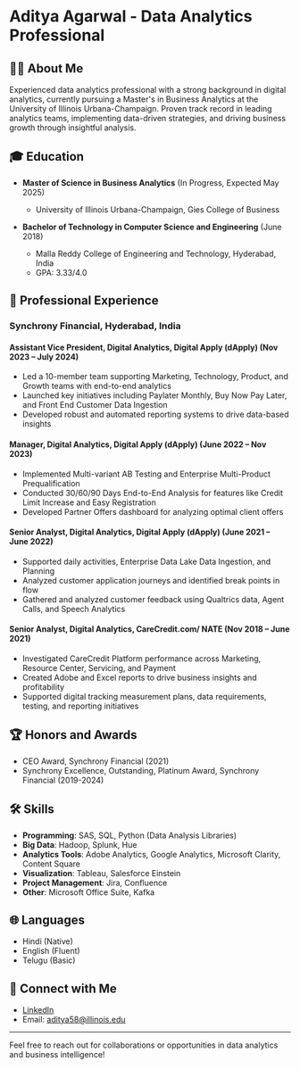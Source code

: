 # Aditya Agarwal - Data Analytics Professional

## 👨‍💼 About Me

Experienced data analytics professional with a strong background in digital analytics, currently pursuing a Master's in Business Analytics at the University of Illinois Urbana-Champaign. Proven track record in leading analytics teams, implementing data-driven strategies, and driving business growth through insightful analysis.

## 🎓 Education

- **Master of Science in Business Analytics** (In Progress, Expected May 2025)
  - University of Illinois Urbana-Champaign, Gies College of Business

- **Bachelor of Technology in Computer Science and Engineering** (June 2018)
  - Malla Reddy College of Engineering and Technology, Hyderabad, India
  - GPA: 3.33/4.0

## 💼 Professional Experience

### Synchrony Financial, Hyderabad, India

#### Assistant Vice President, Digital Analytics, Digital Apply (dApply) (Nov 2023 – July 2024)

- Led a 10-member team supporting Marketing, Technology, Product, and Growth teams with end-to-end analytics
- Launched key initiatives including Paylater Monthly, Buy Now Pay Later, and Front End Customer Data Ingestion
- Developed robust and automated reporting systems to drive data-based insights

#### Manager, Digital Analytics, Digital Apply (dApply) (June 2022 – Nov 2023)

- Implemented Multi-variant AB Testing and Enterprise Multi-Product Prequalification
- Conducted 30/60/90 Days End-to-End Analysis for features like Credit Limit Increase and Easy Registration
- Developed Partner Offers dashboard for analyzing optimal client offers

#### Senior Analyst, Digital Analytics, Digital Apply (dApply) (June 2021 – June 2022)

- Supported daily activities, Enterprise Data Lake Data Ingestion, and Planning
- Analyzed customer application journeys and identified break points in flow
- Gathered and analyzed customer feedback using Qualtrics data, Agent Calls, and Speech Analytics

#### Senior Analyst, Digital Analytics, CareCredit.com/ NATE (Nov 2018 – June 2021)

- Investigated CareCredit Platform performance across Marketing, Resource Center, Servicing, and Payment
- Created Adobe and Excel reports to drive business insights and profitability
- Supported digital tracking measurement plans, data requirements, testing, and reporting initiatives

## 🏆 Honors and Awards

- CEO Award, Synchrony Financial (2021)
- Synchrony Excellence, Outstanding, Platinum Award, Synchrony Financial (2019-2024)

## 🛠 Skills

- **Programming**: SAS, SQL, Python (Data Analysis Libraries)
- **Big Data**: Hadoop, Splunk, Hue
- **Analytics Tools**: Adobe Analytics, Google Analytics, Microsoft Clarity, Content Square
- **Visualization**: Tableau, Salesforce Einstein
- **Project Management**: Jira, Confluence
- **Other**: Microsoft Office Suite, Kafka

## 🌐 Languages

- Hindi (Native)
- English (Fluent)
- Telugu (Basic)

## 🔗 Connect with Me

- [LinkedIn](https://www.linkedin.com/in/aditya-ag96/)
- Email: aditya58@illinois.edu

---

Feel free to reach out for collaborations or opportunities in data analytics and business intelligence!